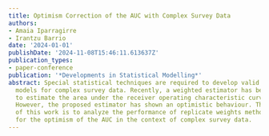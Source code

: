 ```yaml
---
title: Optimism Correction of the AUC with Complex Survey Data
authors:
- Amaia Iparragirre
- Irantzu Barrio
date: '2024-01-01'
publishDate: '2024-11-08T15:46:11.613637Z'
publication_types:
- paper-conference
publication: '*Developments in Statistical Modelling*'
abstract: Special statistical techniques are required to develop valid prediction
  models for complex survey data. Recently, a weighted estimator has been proposed
  to estimate the area under the receiver operating characteristic curve in this context.
  However, the proposed estimator has shown an optimistic behaviour. Thus, the goal
  of this work is to analyze the performance of replicate weights methods to correct
  for the optimism of the AUC in the context of complex survey data.
---
```

